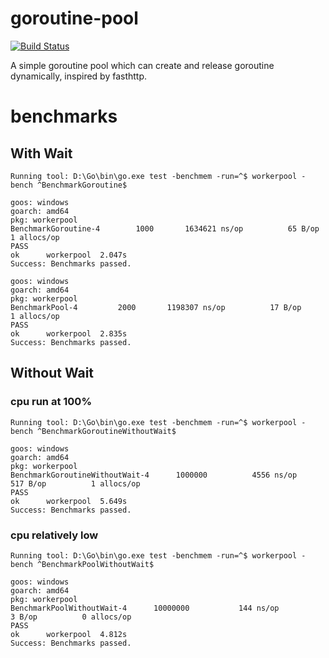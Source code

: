 # goroutine-pool
[![Build Status](https://travis-ci.org/hnlq715/goroutine-pool.svg?branch=master)](https://travis-ci.org/hnlq715/goroutine-pool)

A simple goroutine pool which can create and release goroutine dynamically, inspired by fasthttp.

# benchmarks

## With Wait
```
Running tool: D:\Go\bin\go.exe test -benchmem -run=^$ workerpool -bench ^BenchmarkGoroutine$

goos: windows
goarch: amd64
pkg: workerpool
BenchmarkGoroutine-4   	    1000	   1634621 ns/op	      65 B/op	       1 allocs/op
PASS
ok  	workerpool	2.047s
Success: Benchmarks passed.
```

```
goos: windows
goarch: amd64
pkg: workerpool
BenchmarkPool-4   	    2000	   1198307 ns/op	      17 B/op	       1 allocs/op
PASS
ok  	workerpool	2.835s
Success: Benchmarks passed.
```

## Without Wait

### cpu run at 100%
```
Running tool: D:\Go\bin\go.exe test -benchmem -run=^$ workerpool -bench ^BenchmarkGoroutineWithoutWait$

goos: windows
goarch: amd64
pkg: workerpool
BenchmarkGoroutineWithoutWait-4   	 1000000	      4556 ns/op	     517 B/op	       1 allocs/op
PASS
ok  	workerpool	5.649s
Success: Benchmarks passed.
```

### cpu relatively low

```
Running tool: D:\Go\bin\go.exe test -benchmem -run=^$ workerpool -bench ^BenchmarkPoolWithoutWait$

goos: windows
goarch: amd64
pkg: workerpool
BenchmarkPoolWithoutWait-4   	10000000	       144 ns/op	       3 B/op	       0 allocs/op
PASS
ok  	workerpool	4.812s
Success: Benchmarks passed.
```
